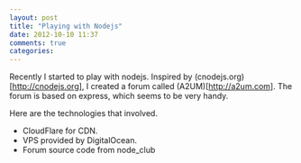 ```yaml
---
layout: post
title: "Playing with Nodejs"
date: 2012-10-10 11:37
comments: true
categories: 
---
```


Recently I started to play with nodejs. Inspired by (cnodejs.org)[http://cnodejs.org], I created a forum called (A2UM)[http://a2um.com].
The forum is based on express, which seems to be very handy.

Here are the technologies that involved.

* CloudFlare for CDN.
* VPS provided by DigitalOcean.
* Forum source code from node_club

